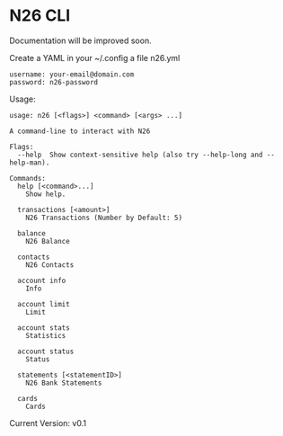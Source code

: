 # N26 CLI

Documentation will be improved soon.

Create a YAML in your ~/.config a file n26.yml

```
username: your-email@domain.com
password: n26-password
```

Usage:

```
usage: n26 [<flags>] <command> [<args> ...]

A command-line to interact with N26

Flags:
  --help  Show context-sensitive help (also try --help-long and --help-man).

Commands:
  help [<command>...]
    Show help.

  transactions [<amount>]
    N26 Transactions (Number by Default: 5)

  balance
    N26 Balance

  contacts
    N26 Contacts

  account info
    Info

  account limit
    Limit

  account stats
    Statistics

  account status
    Status

  statements [<statementID>]
    N26 Bank Statements

  cards
    Cards
```

Current Version: v0.1
